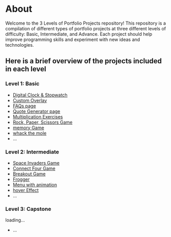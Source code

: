 # About

Welcome to the 3 Levels of Portfolio Projects repository! This repository is a compilation of different types of portfolio projects at three different levels of difficulty: Basic, Intermediate, and Advance. Each project should help improve programming skills and experiment with new ideas and technologies.

## Here is a brief overview of the projects included in each level

### Level 1: Basic

- [Digital Clock & Stopwatch](https://github.com/itsmaarouf/road-to-front-end/tree/master/Level%201:%20Basic/Digital%20Clock%20%26%20StopWatch)
- [Custom Overlay](https://github.com/itsmaarouf/road-to-front-end/tree/master/Level%201:%20Basic/Custom%20Overlay)
- [FAQs page](https://github.com/itsmaarouf/road-to-front-end/tree/master/Level%201:%20Basic/FAQs)
- [Quote Generator page](https://github.com/itsmaarouf/road-to-front-end/tree/master/Level%201:%20Basic/Quote%20Generator)
- [Multiplication Exercises](https://github.com/itsmaarouf/road-to-front-end/tree/master/Level%201:%20Basic/Multiplication%20Exercises)
- [Rock, Paper, Scissors Game](https://github.com/itsmaarouf/road-to-front-end/tree/master/Level%201:%20Basic/Rock%2C%20Paper%2C%20Scissors%20Game)
- [memory Game](https://github.com/itsmaarouf/road-to-front-end/tree/master/Level%201:%20Basic/memoryGame)
- [whack the mole](https://github.com/itsmaarouf/road-to-front-end/tree/master/Level%201:%20Basic/whackTheMole)
- ...

### Level 2: Intermediate

- [Space Invaders Game](https://github.com/itsmaarouf/road-to-front-end/tree/master/Level%202:%20Intermediate/spaceInvaders)
- [Connect Four Game](https://github.com/itsmaarouf/road-to-front-end/tree/master/Level%202:%20Intermediate/connectFour)
- [Breakout Game](https://github.com/itsmaarouf/road-to-front-end/tree/master/Level%202:%20Intermediate/breakout)
- [Frogger](https://github.com/itsmaarouf/road-to-front-end/tree/master/Level%202:%20Intermediate/Frogger)
- [Menu with animation](https://github.com/itsmaarouf/road-to-front-end/tree/master/Level%202:%20Intermediate/Cool%20Menu)
- [hover Effect](https://github.com/itsmaarouf/road-to-front-end/tree/master/Level%202:%20Intermediate/hover%20Effects)
- ...

### Level 3: Capstone

loading...

- ...
